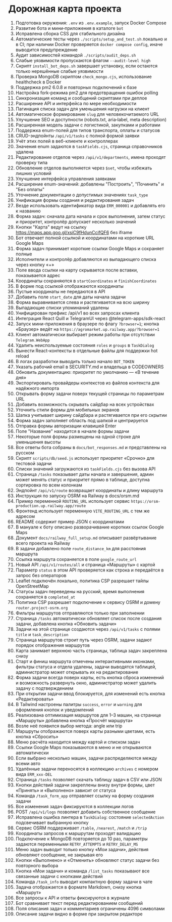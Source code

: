 <!-- Назначение файла: краткий план развития проекта. -->

# Дорожная карта проекта

1. Подготовка окружения: `.env` из `.env.example`, запуск Docker Compose
2. Развитие бота и мини‑приложения в каталоге `bot`
3. Исправлена сборка CSS для стабильного дизайна
4. Автоматические тесты через `./scripts/setup_and_test.sh` локально и в CI; при наличии Docker проверяется `docker compose config`, иначе выводится предупреждение
5. Аудит зависимостей командой `./scripts/audit_deps.sh`
6. Слабые уязвимости пропускаются флагом `--audit-level high`
7. Скрипт `install_bot_deps.sh` завершает установку,
   если остаются только нерешённые слабые уязвимости
8. Проверка MongoDB скриптом `check_mongo.cjs`, использование healthcheck в Docker
9. Поддержка pm2 6.0.8 и повторных подключений к базе
10. Настройка fork-режима pm2 для предотвращения ошибок polling
11. Синхронизация команд и сообщений скриптами при деплое
12. Расширение API и интерфейса по мере необходимости
13. Пагинация списка задач для уменьшения нагрузки на клиент
14. Автоматическое формирование `slug` для человекочитаемого URL
15. Улучшение SEO и доступности (robots.txt, aria‑label, meta description)
16. Расширенная модель задачи с логистикой, закупками и работами
17. Поддержка enum-полей для типов транспорта, оплаты и статусов
16. CRUD-эндпойнты `/api/v1/tasks` с полной формой заявки
17. Учёт этих полей в веб-клиенте и контроллерах
17. Значения enum задаются в `taskFields.cjs`, страница справочников удалена
18. Редактирование отделов через `/api/v1/departments`, имена проходят проверку типа
19. Обновление отделов выполняется через `$set`, чтобы избежать лишних условий
20. Улучшение интерфейса управления заявками
21. Расширение enum-значений: добавлены "Построить", "Починить" и "Без оплаты"
22. Уточнение документации о допустимых значениях `task_type`
23. Унификация формы создания и редактирования задач
24. Везде использовать идентификатор вида `ERM_000001` и добавлять его к названию
25. Форма задач: сначала дата начала и срок выполнения, затем статус и приоритет, контролёр допускает несколько значений
26. Кнопки "Карта" ведут на ссылку <https://maps.app.goo.gl/xsiC9fHdunCcifQF6> без iframe
27. Бот отвечает полной ссылкой и координатами на короткие URL Google Maps
29. Форма задач принимает короткие ссылки Google Maps и сохраняет полные
30. Исполнители и контролёр добавляются из выпадающего списка через кнопку «+»
31. Поле ввода ссылки на карту скрывается после вставки, показывается адрес
32. Координаты сохраняются в `startCoordinates` и `finishCoordinates`
33. В форме под ссылкой отображаются координаты
34. Пустые координаты не передаются в API
34. Добавить поле `start_date` для даты начала задачи
34. Форма выравнивается слева и растягивается на всю ширину
35. Выпадающие списки упоминаний удалены
36. Унифицирован префикс /api/v1 во всех запросах клиента
36. Интеграция React Quill и TelegramUI через @telegram-apps/sdk-react
37. Запуск мини-приложения в браузере по флагу `?browser=1`; кнопка «Браузер» ведёт на `https://agromarket.up.railway.app/?browser=1`
38. Клиент автоматически выбирает режим работы при отсутствии `Telegram.WebApp`
39. Удалить неиспользуемые состояния `roles` и `groups` в `TaskDialog`
40. Вынести React-контексты в отдельные файлы для поддержки hot reload
41. В логах разработки выводить только начало `BOT_TOKEN`
42. Указать рабочий email в SECURITY.md и владельца в CODEOWNERS
43. Обновить документацию: приоритет по умолчанию — «В течение дня»
44. Экспортировать провайдеры контекстов из файлов контекста для надёжного импорта
45. Открывать форму задачи поверх текущей страницы по параметрам URL
46. Добавить возможность скрывать сайдбар на всех устройствах
47. Уточнить стили формы для мобильных экранов
48. Шапка учитывает ширину сайдбара и растягивается при его скрытии
49. Форма задач заполняет область под шапкой и центрируется
50. Отправка формы авторизации клавишей Enter
51. Поле "Название" находится в начале формы задачи
52. Некоторые поля формы размещены на одной строке для уменьшения высоты
52. Все ответы бота собраны в `docs/bot_responses.md` и представлены на русском
53. Скрипт `scripts/db/seed.js` использует приоритет «Срочно» для тестовой задачи
54. Списки значений загружаются из `taskFields.cjs` без вызова API
55. Страница `/tasks` показывает даты начала и завершения,
    админ может менять статус и приоритет прямо в таблице,
    доступна сортировка по всем колонкам
56. Эндпойнт `/api/v1/route` возвращает координаты и длину маршрута
57. Инструкция по запуску OSRM на Railway в docs/orsm.md
58. Пример переменной `ROUTING_URL` использует сервис `https://orsm-production.up.railway.app/route`
59. Фронтенд использует переменную `VITE_ROUTING_URL` с тем же адресом
60. README содержит пример JSON с координатами
61. В мануале к боту описано разворачивание коротких ссылок Google Maps
62. Документ `docs/railway_full_setup.md` описывает развёртывание всего проекта на Railway
63. В задачи добавлено поле `route_distance_km` для расстояния маршрута
64. Ссылка маршрута сохраняется в поле `google_route_url`
65. Новый API `/api/v1/routes/all` и страница «Маршруты» с картой
66. Параметр `status` в этом API проверяется как строка и передаётся в запрос без операторов
67. Leaflet подключён локально, политика CSP разрешает тайлы OpenStreetMap
68. Статусы задач переведены на русский, время выполнения сохраняется в `completed_at`
68. Политика CSP разрешает подключение к сервису OSRM
    и домену `router.project-osrm.org`
69. Фильтры маршрутов отправляются только при заполнении
70. Страница `/tasks` автоматически обновляет список после создания задачи,
    добавлена кнопка «Обновить задачи»
71. Задачи на этой странице создаются через `/api/v1/tasks` с полями `title`
    и `task_description`
71. Страница маршрутов строит путь через OSRM,
    задачи задают порядок отображения маршрутов
72. Карта занимает верхнюю часть страницы, таблица задач закреплена снизу
73. Старт и финиш маршрута отмечены интерактивными иконками,
    фильтры статуса и отдела удалены, задачи выводятся таблицей,
    администратор может открывать их на редактирование
74. Форма задачи всегда поверх карты, есть кнопка сброса изменений и возможность развернуть окно,
    администратор может удалить задачу с подтверждением
75. При открытии задачи ввод блокируется, для изменений есть кнопка «Редактировать»
76. В Tailwind настроены палитры `success`, `error` и `warning` для оформления кнопок и уведомлений
77. Реализована оптимизация маршрутов для 1–3 машин, на странице «Маршруты» добавлена кнопка «Просчёт маршрута»
78. Возле неё появился выбор метода: angle или trip
79. Маршруты отображаются поверх карты разными цветами, есть кнопка «Сбросить»
80. Меню расчёта находится между картой и списком задач
81. Ссылки Google Maps показываются в меню и не открываются автоматически
82. Если выбрано несколько машин, задачи распределяются между всеми авто
83. Удалённые задачи переносятся в коллекцию `archives` с номером вида `ERM_xxx-DEL`
84. Страница `/tasks` позволяет скачать таблицу задач в CSV или JSON
85. Кнопки действий задачи закреплены внизу внутри формы, цвет «Принять» и «Выполнено» зависит от статуса
86. Команда `/task_form_app` отправляет ссылку на форму создания задачи
87. Все изменения задач фиксируются в коллекции логов
88. POST `/api/v1/logs` позволяет добавить собственное сообщение
89. Исправлена ошибка линтера в `TaskDialog`: состояние `selectedAction` подсвечивает выбранную кнопку
90. Сервис OSRM поддерживает `/table`, `/nearest`, `/match` и `/trip`
91. Координаты запросов к маршрутам проходят валидацию
92. Подключение к MongoDB повторяется до 10 раз,
    параметры задаются переменными `RETRY_ATTEMPTS` и `RETRY_DELAY_MS`
93. Меню задач выводит только кнопку «Мои задачи», действия обновляют сообщение, не закрывая его
94. Кнопки «Выполнено» и «Отменить» обновляют статус задачи без повторного выбора
95. Кнопка «Мои задачи» и команда `/list_tasks` показывают все связанные задачи с кнопками действий
96. Команда `/task_info` выводит компактную форму задачи в чате
97. Задача отображается в формате Markdown, снизу кнопка «Маршрут»
98. Все запросы к API и ответы фиксируются в журнале
99. Бот сравнивает текст перед редактированием сообщений
100. Поля описания задач и комментариев ограничены 4096 символами
101. Описание задачи видно в форме при закрытом редакторе





